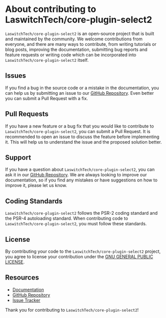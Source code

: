 # About contributing to LaswitchTech/core-plugin-select2
`LaswitchTech/core-plugin-select2` is an open-source project that is built and maintained by the community. We welcome contributions from everyone, and there are many ways to contribute, from writing tutorials or blog posts, improving the documentation, submitting bug reports and feature requests or writing code which can be incorporated into `LaswitchTech/core-plugin-select2` itself.

## Issues
If you find a bug in the source code or a mistake in the documentation, you can help us by submitting an issue to our [GitHub Repository](https://github.com/LaswitchTech/core-plugin-select2/issues). Even better you can submit a Pull Request with a fix.

## Pull Requests
If you have a new feature or a bug fix that you would like to contribute to `LaswitchTech/core-plugin-select2`, you can submit a Pull Request. It is recommended to open an issue to discuss the feature before implementing it. This will help us to understand the issue and the proposed solution better.

## Support
If you have a question about `LaswitchTech/core-plugin-select2`, you can ask it in our [GitHub Repository](https://github.com/LaswitchTech/core-plugin-select2/issues). We are always looking to improve our documentation, so if you find any mistakes or have suggestions on how to improve it, please let us know.

## Coding Standards
`LaswitchTech/core-plugin-select2` follows the PSR-2 coding standard and the PSR-4 autoloading standard. When contributing code to `LaswitchTech/core-plugin-select2`, you must follow these standards.

## License
By contributing your code to the `LaswitchTech/core-plugin-select2` project, you agree to license your contribution under the [GNU GENERAL PUBLIC LICENSE](https://www.gnu.org/licenses/gpl-3.0.en.html).

## Resources
- [Documentation](https://laswitchtech.com/en/projects/core/extensions/plugins/select2)
- [GitHub Repository](https://github.com/LaswitchTech/core-plugin-select2)
- [Issue Tracker](https://github.com/LaswitchTech/core-plugin-select2/issues)

Thank you for contributing to `LaswitchTech/core-plugin-select2`!
